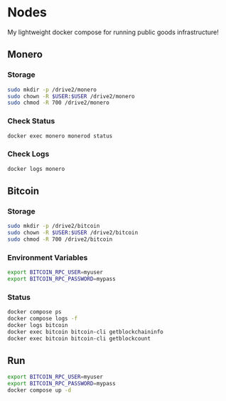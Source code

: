 # Nodes

My lightweight docker compose for running public goods infrastructure!

## Monero

### Storage

```bash
sudo mkdir -p /drive2/monero
sudo chown -R $USER:$USER /drive2/monero
sudo chmod -R 700 /drive2/monero
```

### Check Status

```bash
docker exec monero monerod status
```

### Check Logs

```bash
docker logs monero
```

## Bitcoin

### Storage

```bash
sudo mkdir -p /drive2/bitcoin
sudo chown -R $USER:$USER /drive2/bitcoin
sudo chmod -R 700 /drive2/bitcoin
```

### Environment Variables

```bash
export BITCOIN_RPC_USER=myuser
export BITCOIN_RPC_PASSWORD=mypass
```

### Status

```bash
docker compose ps
docker compose logs -f
docker logs bitcoin
docker exec bitcoin bitcoin-cli getblockchaininfo
docker exec bitcoin bitcoin-cli getblockcount
```

## Run

```bash
export BITCOIN_RPC_USER=myuser
export BITCOIN_RPC_PASSWORD=mypass
docker compose up -d
```
